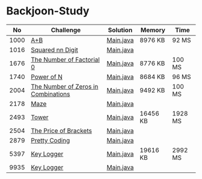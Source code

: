 # Backjoon-Study


| No    | Challenge                                                                   | Solution                                      | Memory   | Time    |
| ----- | --------------------------------------------------------------------------- | --------------------------------------------- | -------- | ------- |
|  1000 | [A+B](https://www.acmicpc.net/problem/1000)                                 | [Main.java](src/bj100x/bj1000/Main.java?ts=4) |  8976 KB |   92 MS | 
|  1016 | [Squared nn Digit](https://www.acmicpc.net/problem/1016)                    | [Main.java](src/bj100x/bj1016/Main.java?ts=4) |          |         |
|  1676 | [The Number of Factorial 0](https://www.acmicpc.net/problem/1676)           | [Main.java](src/bj167x/bj1676/Main.java?ts=4) |  8776 KB |  100 MS |
|  1740 | [Power of N](https://www.acmicpc.net/problem/1740)                          | [Main.java](src/bj174x/bj1740/Main.java?ts=4) |  8684 KB |   96 MS |
|  2004 | [The Number of Zeros in Combinations](https://www.acmicpc.net/problem/2004) | [Main.java](src/bj200x/bj2004/Main.java?ts=4) |  9492 KB |  100 MS |
|  2178 | [Maze](https://www.acmicpc.net/problem/2178)                                | [Main.java](src/bj217x/bj2178/Main.java?ts=4) |          |         |
|  2493 | [Tower](https://www.acmicpc.net/problem/2493)                               | [Main.java](src/bj249x/bj2493/Main.java?ts=4) | 16456 KB | 1928 MS |
|  2504 | [The Price of Brackets](https://www.acmicpc.net/problem/2504)               | [Main.java](src/bj250x/bj2504/Main.java?ts=4) |          |         |
|  2879 | [Pretty Coding](https://www.acmicpc.net/problem/2879)                       | [Main.java](src/bj287x/bj2879/Main.java?ts=4) |          |         |
|  5397 | [Key Logger](https://www.acmicpc.net/problem/5397)                          | [Main.java](src/bj539x/bj5397/Main.java?ts=4) | 19616 KB | 2992 MS |
|  9935 | [Key Logger](https://www.acmicpc.net/problem/9935)                          | [Main.java](src/bj993x/bj9935/Main.java?ts=4) |          |         |